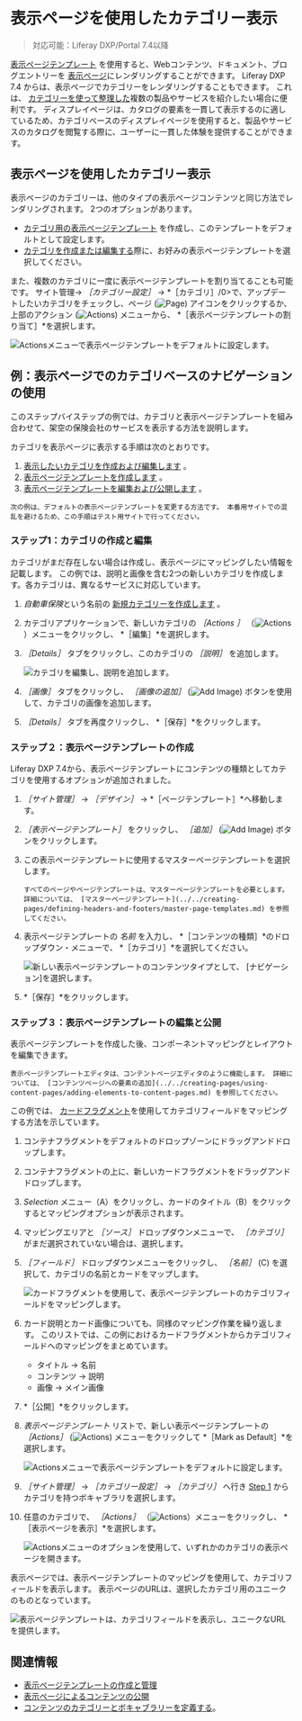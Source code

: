 # 表示ページを使用したカテゴリー表示

> 対応可能：Liferay DXP/Portal 7.4以降

[表示ページテンプレート](./about-display-page-templates-and-display-pages.md) を使用すると、Webコンテンツ、ドキュメント、ブログエントリーを [表示ページ](../../../site-building/displaying-content/using-display-page-templates/publishing-content-with-display-pages.md)にレンダリングすることができます。 Liferay DXP 7.4 からは、表示ページでカテゴリーをレンダリングすることもできます。 これは、 [カテゴリーを使って整理した](../../../content-authoring-and-management/tags-and-categories/organizing-content-with-categories-and-tags.md)複数の製品やサービスを紹介したい場合に便利です。 ディスプレイページは、カタログの要素を一貫して表示するのに適しているため、カテゴリベースのディスプレイページを使用すると、製品やサービスのカタログを閲覧する際に、ユーザーに一貫した体験を提供することができます。

## 表示ページを使用したカテゴリー表示

表示ページのカテゴリーは、他のタイプの表示ページコンテンツと同じ方法でレンダリングされます。 2つのオプションがあります。

- [カテゴリ用の表示ページテンプレート](../../creating-pages/using-content-pages/adding-elements-to-content-pages.md) を作成し、このテンプレートをデフォルトとして設定します。
- [カテゴリを作成または編集する](../../../content-authoring-and-management/tags-and-categories/defining-categories-and-vocabularies-for-content.md)際に、お好みの表示ページテンプレートを選択してください。

また、複数のカテゴリに一度に表示ページテンプレートを割り当てることも可能です。 サイト管理&rarr; *［カテゴリー設定］* &rarr; *［カテゴリ］/0>で、アップデートしたいカテゴリをチェックし、ページ (![Page](../../../images/icon-page.png)) アイコンをクリックするか、上部のアクション (![Actions](../../../images/icon-actions.png)) メニューから、 *［表示ページテンプレートの割り当て］*を選択します。</p>

![Actionsメニューで表示ページテンプレートをデフォルトに設定します。](./displaying-categories-using-display-pages/images/07.png)

## 例：表示ページでのカテゴリベースのナビゲーションの使用

このステップバイステップの例では、カテゴリと表示ページテンプレートを組み合わせて、架空の保険会社のサービスを表示する方法を説明します。

カテゴリを表示ページに表示する手順は次のとおりです。

1. [表示したいカテゴリを作成および編集します](#step-1-creating-and-editing-the-categories) 。
1. [表示ページテンプレートを作成します](#step-2-creating-the-display-page-template) 。
1. [表示ページテンプレートを編集および公開します](#step-3-edit-and-publish-the-display-page-template) 。

```{warning}
次の例は、デフォルトの表示ページテンプレートを変更する方法です。 本番用サイトでの混乱を避けるため、この手順はテスト用サイトで行ってください。
```

### ステップ1：カテゴリの作成と編集

カテゴリがまだ存在しない場合は作成し、表示ページにマッピングしたい情報を記載します。 この例では、説明と画像を含む2つの新しいカテゴリを作成します。各カテゴリは、異なるサービスに対応しています。

1. *自動車保険*という名前の [新規カテゴリーを作成します](../../content-authoring-and-management/tags-and-categories/defining-categories-and-vocabularies-for-content.md#defininig-categories) 。
1. カテゴリアプリケーションで、新しいカテゴリの *［Actions ］* （![Actions](../../../images/icon-actions.png)）メニューをクリックし、 *［編集］*を選択します。
1. *［Details］* タブをクリックし、このカテゴリの *［説明］* を追加します。

   ![カテゴリを編集し、説明を追加します。](./displaying-categories-using-display-pages/images/01.png)

1. *［画像］* タブをクリックし、 *［画像の追加］* (![Add Image](../../../images/icon-add.png)) ボタンを使用して、カテゴリの画像を追加します。
1. *［Details］* タブを再度クリックし、 *［保存］*をクリックします。

### ステップ２：表示ページテンプレートの作成

Liferay DXP 7.4から、表示ページテンプレートにコンテンツの種類としてカテゴリを使用するオプションが追加されました。

1. *［サイト管理］* &rarr; *［デザイン］* &rarr; *［ページテンプレート］*へ移動します。
1. *［表示ページテンプレート］* をクリックし、 *［追加］* (![Add Image](../../../images/icon-add.png)) ボタンをクリックします。
1. この表示ページテンプレートに使用するマスターページテンプレートを選択します。

    ```{tip}
    すべてのページやページテンプレートは、マスターページテンプレートを必要とします。 詳細については、 [マスターページテンプレート](../../creating-pages/defining-headers-and-footers/master-page-templates.md) を参照してください。
    ```

1. 表示ページテンプレートの *名前* を入力し、 *［コンテンツの種類］*のドロップダウン・メニューで、 *［カテゴリ］*を選択してください。

    ![新しい表示ページテンプレートのコンテンツタイプとして、 [ナビゲーション]を選択します。](./displaying-categories-using-display-pages/images/02.png)

1. *［保存］*をクリックします。

### ステップ３：表示ページテンプレートの編集と公開

表示ページテンプレートを作成した後、コンポーネントマッピングとレイアウトを編集できます。

```{tip}
表示ページテンプレートエディタは、コンテントページエディタのように機能します。 詳細については、 [コンテンツページへの要素の追加](../../creating-pages/using-content-pages/adding-elements-to-content-pages.md) を参照してください。
```

この例では、 [カードフラグメント](../../creating-pages/page-fragments-and-widgets/using-fragments/default-fragments-reference.md)を使用してカテゴリフィールドをマッピングする方法を示しています。

1. コンテナフラグメントをデフォルトのドロップゾーンにドラッグアンドドロップします。
1. コンテナフラグメントの上に、新しいカードフラグメントをドラッグアンドドロップします。
1. *Selection* メニュー（A）をクリックし、カードのタイトル（B）をクリックするとマッピングオプションが表示されます。
1. マッピングエリアと *［ソース］* ドロップダウンメニューで、 *［カテゴリ］* がまだ選択されていない場合は、選択します。
1. *［フィールド］* ドロップダウンメニューをクリックし、 *［名前］* (C) を選択して、カテゴリの名前とカードをマップします。

   ![カードフラグメントを使用して、表示ページテンプレートのカテゴリフィールドをマッピングします。](./displaying-categories-using-display-pages/images/03.png)

1. カード説明とカード画像についても、同様のマッピング作業を繰り返します。 このリストでは、この例におけるカードフラグメントからカテゴリフィールドへのマッピングをまとめています。

    - タイトル &rarr; 名前
    - コンテンツ &rarr; 説明
    - 画像 &rarr; メイン画像

1. *［公開］*をクリックします。
1. *表示ページテンプレート* リストで、新しい表示ページテンプレートの *［Actions］* (![Actions](../../../images/icon-actions.png)) メニューをクリックして *［Mark as Default］*を選択します。

   ![Actionsメニューで表示ページテンプレートをデフォルトに設定します。](./displaying-categories-using-display-pages/images/04.png)

1. *［サイト管理］* &rarr; *［カテゴリー設定］* &rarr; *［カテゴリ］* へ行き [Step 1](#step-1-creating-and-editing-the-categories) からカテゴリを持つボキャブラリを選択します。
1. 任意のカテゴリで、 *［Actions］* （![Actions](../../../images/icon-actions.png)）メニューをクリックし、 *［表示ページを表示］*を選択します。

   ![Actionsメニューのオプションを使用して、いずれかのカテゴリの表示ページを開きます。](./displaying-categories-using-display-pages/images/05.png)

表示ページでは、表示ページテンプレートのマッピングを使用して、カテゴリフィールドを表示します。 表示ページのURLは、選択したカテゴリ用のユニークのものとなっています。

![表示ページテンプレートは、カテゴリフィールドを表示し、ユニークなURLを提供します。](./displaying-categories-using-display-pages/images/06.png)

## 関連情報

- [表示ページテンプレートの作成と管理](./creating-and-managing-display-page-templates.md)
- [表示ページによるコンテンツの公開](./publishing-content-with-display-pages.md)
- [コンテンツのカテゴリーとボキャブラリーを定義する](../../../content-authoring-and-management/tags-and-categories/defining-categories-and-vocabularies-for-content.md)。
